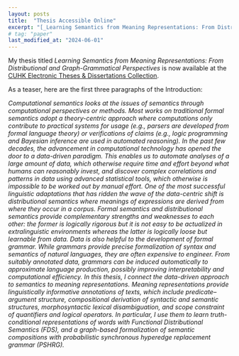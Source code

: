 ```yaml
---
layout: posts
title:  "Thesis Accessible Online"
excerpt: "[_Learning Semantics from Meaning Representations: From Distributional and Graph-Grammatical Perspectives_](https://repository.lib.cuhk.edu.hk/en/item/cuhk-3368887)"
# tag: "paper"
last_modified_at: "2024-06-01"
---
```


My thesis titled _Learning Semantics from Meaning Representations: From Distributional and Graph-Grammatical Perspectives_ is now available at the [CUHK Electronic Theses & Dissertations Collection](https://repository.lib.cuhk.edu.hk/en/item/cuhk-3368887).

As a teaser, here are the first three paragraphs of the Introduction:

<i>
Computational semantics looks at the issues of semantics through computational perspectives
or methods. Most works on traditional formal semantics adopt a theory-centric approach where
computations only contribute to practical systems for usage (e.g., parsers are developed from
formal language theory) or verifications of claims (e.g., logic programming and Bayesian inference are used in automated reasoning). In the past few decades, the advancement in computational technology has opened the door to a data-driven paradigm. This enables us to automate
analyses of a large amount of data, which otherwise require time and effort beyond what humans
can reasonably invest, and discover complex correlations and patterns in data using advanced
statistical tools, which otherwise is impossible to be worked out by manual effort.

<i>
One of the most successful linguistic adaptations that has ridden the wave of the data-centric
shift is distributional semantics where meanings of expressions are derived from where they occur in a corpus. Formal semantics and distributional semantics provide complementary strengths
and weaknesses to each other: the former is logically rigorous but it is not easy to be actualized
in extralinguistic environments whereas the latter is logically loose but learnable from data. Data
is also helpful to the development of formal grammar. While grammars provide precise formalization of syntax and semantics of natural languages, they are often expensive to engineer.
From suitably annotated data, grammars can be induced automatically to approximate language
production, possibly improving interpretability and computational efficiency.

<i>
In this thesis, I connect the data-driven approach to semantics to meaning representations.
Meaning representations provide linguistically informative annotations of texts, which include
predicate–argument structure, compositional derivation of syntactic and semantic structures,
morphosyntactic lexical disambiguation, and scope constraint of quantifiers and logical operators. In particular, I use them to learn truth-conditional representations of words with Functional
Distributional Semantics (FDS), and a graph-based formalization of semantic compositions with
probabilistic synchronous hyperedge replacement grammar (PSHRG).
